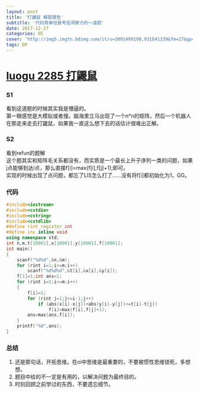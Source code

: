 ```yaml
---
layout: post
title: '打鼹鼠 解题报告'
subtitle: '代码简单但是考验洞察力的一道题'
date: 2017-12-27
categories: OI
cover: 'http://img5.imgtn.bdimg.com/it/u=3091499198,931641339&fm=27&gp=0.jpg'
tags: DP
---
```

# [luogu 2285 打鼹鼠](https://www.luogu.org/problemnew/show/P2285)
### S1    
看到这道题的时候其实我是懵逼的。    
第一眼感觉是大模拟或者搜。脑海里立马出现了一个n*n的矩阵，然后一个机器人在那走来走去打鼹鼠，如果我一直这么想下去的话估计很难出正解。    
### S2    
看到refun的题解    
这个题其实和矩阵毛关系都没有，而实质是一个最长上升子序列一类的问题，如果j点能够到达i点，那么直接f[i]=max(f[i],f[j]+1);即可。    
实现的时候出现了点问题，都忘了LIS怎么打了……没有将f[i]都初始化为1，GG。
### 代码
```cpp
#include<iostream>
#include<cstdio>
#include<cstring>
#include<cstdlib> 
#define rint register int
#define inv inline void
using namespace std;
int n,m,t[10001],x[10001],y[10001],f[10001];
int main()
{
	scanf("%d%d",&n,&m);
	for (rint i=1;i<=m;i++)
		scanf("%d%d%d",&t[i],&x[i],&y[i]);
	f[1]=1;int ans=1;
	for (rint i=2;i<=m;i++)
	{
		f[i]=1;
		for (rint j=1;j<=i-1;j++)
			if (abs(x[i]-x[j])+abs(y[i]-y[j])<=t[i]-t[j])
				f[i]=max(f[i],f[j]+1);
		ans=max(ans,f[i]);
	}
	printf("%d",ans);
} 
```
### 总结
1.  还是那句话，开拓思维。在oi中思维是最重要的，不要被惯性思维锁死，多想想。    
2.  题目中给的不一定是有用的，以解决问题为最终目的。
3.  时刻回顾之前学过的东西，不要遗忘细节。
